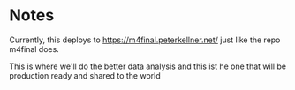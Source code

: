 # Notes

Currently, this deploys to https://m4final.peterkellner.net/ just like the repo m4final does.

This is where we'll do the better data analysis and this ist he one that will be production ready and shared to the world

